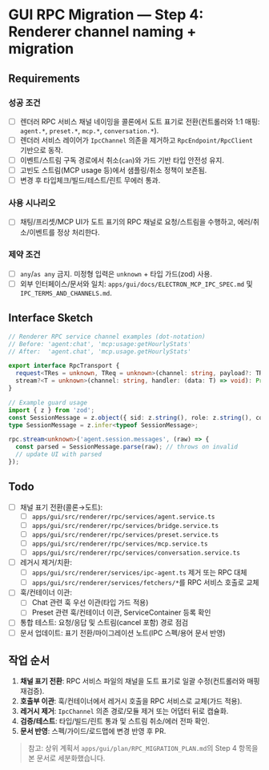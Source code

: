 # GUI RPC Migration — Step 4: Renderer channel naming + migration

## Requirements

### 성공 조건

- [ ] 렌더러 RPC 서비스 채널 네이밍을 콜론에서 도트 표기로 전환(컨트롤러와 1:1 매핑: `agent.*`, `preset.*`, `mcp.*`, `conversation.*`).
- [ ] 렌더러 서비스 레이어가 `IpcChannel` 의존을 제거하고 `RpcEndpoint/RpcClient` 기반으로 동작.
- [ ] 이벤트/스트림 구독 경로에서 취소(`can`)와 가드 기반 타입 안전성 유지.
- [ ] 고빈도 스트림(MCP usage 등)에서 샘플링/취소 정책이 보존됨.
- [ ] 변경 후 타입체크/빌드/테스트/린트 무에러 통과.

### 사용 시나리오

- [ ] 채팅/프리셋/MCP UI가 도트 표기의 RPC 채널로 요청/스트림을 수행하고, 에러/취소/이벤트를 정상 처리한다.

### 제약 조건

- [ ] `any`/`as any` 금지. 미정형 입력은 `unknown` + 타입 가드(zod) 사용.
- [ ] 외부 인터페이스/문서와 일치: `apps/gui/docs/ELECTRON_MCP_IPC_SPEC.md` 및 `IPC_TERMS_AND_CHANNELS.md`.

## Interface Sketch

```ts
// Renderer RPC service channel examples (dot-notation)
// Before: 'agent:chat', 'mcp:usage:getHourlyStats'
// After:  'agent.chat', 'mcp.usage.getHourlyStats'

export interface RpcTransport {
  request<TRes = unknown, TReq = unknown>(channel: string, payload?: TReq): Promise<TRes>;
  stream?<T = unknown>(channel: string, handler: (data: T) => void): Promise<() => void>;
}

// Example guard usage
import { z } from 'zod';
const SessionMessage = z.object({ sid: z.string(), role: z.string(), content: z.string() });
type SessionMessage = z.infer<typeof SessionMessage>;

rpc.stream<unknown>('agent.session.messages', (raw) => {
  const parsed = SessionMessage.parse(raw); // throws on invalid
  // update UI with parsed
});
```

## Todo

- [ ] 채널 표기 전환(콜론→도트):
  - [ ] `apps/gui/src/renderer/rpc/services/agent.service.ts`
  - [ ] `apps/gui/src/renderer/rpc/services/bridge.service.ts`
  - [ ] `apps/gui/src/renderer/rpc/services/preset.service.ts`
  - [ ] `apps/gui/src/renderer/rpc/services/mcp.service.ts`
  - [ ] `apps/gui/src/renderer/rpc/services/conversation.service.ts`
- [ ] 레거시 제거/치환:
  - [ ] `apps/gui/src/renderer/services/ipc-agent.ts` 제거 또는 RPC 대체
  - [ ] `apps/gui/src/renderer/services/fetchers/*`를 RPC 서비스 호출로 교체
- [ ] 훅/컨테이너 이관:
  - [ ] Chat 관련 훅 우선 이관(타입 가드 적용)
  - [ ] Preset 관련 훅/컨테이너 이관, ServiceContainer 등록 확인
- [ ] 통합 테스트: 요청/응답 및 스트림(cancel 포함) 경로 점검
- [ ] 문서 업데이트: 표기 전환/마이그레이션 노트(IPC 스펙/용어 문서 반영)

## 작업 순서

1. **채널 표기 전환**: RPC 서비스 파일의 채널을 도트 표기로 일괄 수정(컨트롤러와 매핑 재검증).
2. **호출부 이관**: 훅/컨테이너에서 레거시 호출을 RPC 서비스로 교체(가드 적용).
3. **레거시 제거**: `IpcChannel` 의존 경로/모듈 제거 또는 어댑터 뒤로 캡슐화.
4. **검증/테스트**: 타입/빌드/린트 통과 및 스트림 취소/에러 전파 확인.
5. **문서 반영**: 스펙/가이드/로드맵에 변경 반영 후 PR.

> 참고: 상위 계획서 `apps/gui/plan/RPC_MIGRATION_PLAN.md`의 Step 4 항목을 본 문서로 세분화했습니다.
